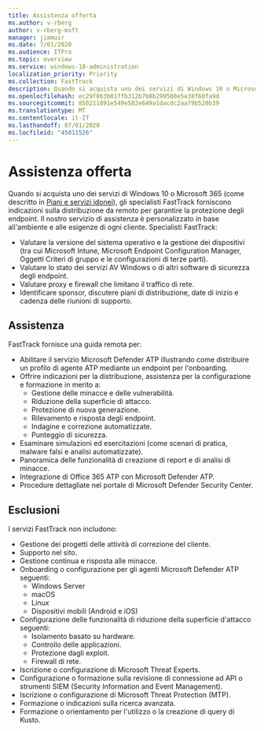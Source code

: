 ```yaml
---
title: Assistenza offerta
ms.author: v-rberg
author: v-rberg-msft
manager: jimmuir
ms.date: 7/01/2020
ms.audience: ITPro
ms.topic: overview
ms.service: windows-10-administration
localization_priority: Priority
ms.collection: FastTrack
description: Quando si acquista uno dei servizi di Windows 10 o Microsoft 365, gli specialisti FastTrack forniscono indicazioni sulla distribuzione da remoto per garantire la protezione degli endpoint. Il nostro servizio di assistenza è personalizzato in base all'ambiente e alle esigenze di ogni cliente.
ms.openlocfilehash: ec29f863b01ffb312b7b8b299580e5e38f60fa9d
ms.sourcegitcommit: 850211891e549e582e649a1dacdc2aa79b520b39
ms.translationtype: MT
ms.contentlocale: it-IT
ms.lasthandoff: 07/01/2020
ms.locfileid: "45011526"
---
```

# <a name="assistance-offered"></a>Assistenza offerta  

Quando si acquista uno dei servizi di Windows 10 o Microsoft 365 (come descritto in [Piani e servizi idonei](M365-eligible-services-and-plans.md)), gli specialisti FastTrack forniscono indicazioni sulla distribuzione da remoto per garantire la protezione degli endpoint. Il nostro servizio di assistenza è personalizzato in base all'ambiente e alle esigenze di ogni cliente. Specialisti FastTrack:
- Valutare la versione del sistema operativo e la gestione dei dispositivi (tra cui Microsoft Intune, Microsoft Endpoint Configuration Manager, Oggetti Criteri di gruppo e le configurazioni di terze parti).
- Valutare lo stato dei servizi AV Windows o di altri software di sicurezza degli endpoint.
- Valutare proxy e firewall che limitano il traffico di rete.
- Identificare sponsor, discutere piani di distribuzione, date di inizio e cadenza delle riunioni di supporto.

## <a name="assistance"></a>Assistenza

FastTrack fornisce una guida remota per:
- Abilitare il servizio Microsoft Defender ATP illustrando come distribuire un profilo di agente ATP mediante un endpoint per l'onboarding.
- Offrire indicazioni per la distribuzione, assistenza per la configurazione e formazione in merito a:
    - Gestione delle minacce e delle vulnerabilità.
    - Riduzione della superficie di attacco.
    - Protezione di nuova generazione.
    - Rilevamento e risposta degli endpoint.
    - Indagine e correzione automatizzate.
    - Punteggio di sicurezza.
- Esaminare simulazioni ed esercitazioni (come scenari di pratica, malware falsi e analisi automatizzate).
- Panoramica delle funzionalità di creazione di report e di analisi di minacce.
- Integrazione di Office 365 ATP con Microsoft Defender ATP.
- Procedure dettagliate nel portale di Microsoft Defender Security Center.

## <a name="out-of-scope"></a>Esclusioni

I servizi FastTrack non includono:
- Gestione dei progetti delle attività di correzione del cliente.
- Supporto nel sito.
- Gestione continua e risposta alle minacce.
- Onboarding o configurazione per gli agenti Microsoft Defender ATP seguenti:
   - Windows Server
   - macOS
   - Linux
   - Dispositivi mobili (Android e iOS)
- Configurazione delle funzionalità di riduzione della superficie d'attacco seguenti:
    - Isolamento basato su hardware.
    - Controllo delle applicazioni.
    - Protezione dagli exploit.
    - Firewall di rete.
- Iscrizione o configurazione di Microsoft Threat Experts.
- Configurazione o formazione sulla revisione di connessione ad API o strumenti SIEM (Security Information and Event Management).
- Iscrizione o configurazione di Microsoft Threat Protection (MTP).
- Formazione o indicazioni sulla ricerca avanzata.
- Formazione o orientamento per l'utilizzo o la creazione di query di Kusto.
